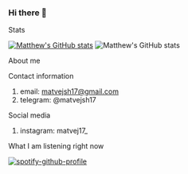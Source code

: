 ### Hi there 👋



Stats

[![Matthew's GitHub stats](https://github-readme-stats.vercel.app/api?username=matvejsh17)](https://github.com/matthewsh17/github-readme-stats)  ![Matthew's GitHub stats](https://github-readme-stats.vercel.app/api?username=matvejsh17&theme=light&show_icons=true)

About me
  
  
  
Contact information
  1. email: matvejsh17@gmail.com
  2. telegram: @matvejsh17

Social media
  1. instagram: matvej17_

What I am listening right now

[![spotify-github-profile](https://spotify-github-profile.vercel.app/api/view?uid=klj1hve63u74ndq6e3jjhdypf&cover_image=true&theme=natemoo-re&show_offline=false&background_color=121212&interchange=false&bar_color=53b14f&bar_color_cover=true)](https://github.com/kittinan/spotify-github-profile)

<!--
**matvejsh17/matvejsh17** is a ✨ _special_ ✨ repository because its `README.md` (this file) appears on your GitHub profile.

Here are some ideas to get you started:

- 🔭 I’m currently working on ...
- 🌱 I’m currently learning ...
- 👯 I’m looking to collaborate on ...
- 🤔 I’m looking for help with ...
- 💬 Ask me about ...
- 📫 How to reach me: ...
- 😄 Pronouns: ...
- ⚡ Fun fact: ...
-->
